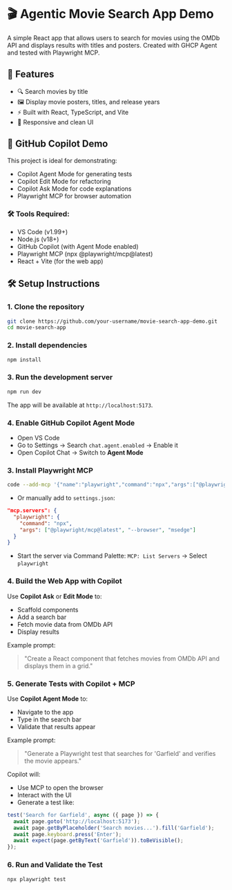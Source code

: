 # 🎬 Agentic Movie Search App Demo 

A simple React app that allows users to search for movies using the OMDb API and displays results with titles and posters. Created with GHCP Agent and tested with Playwright MCP.

## 🚀 Features

- 🔍 Search movies by title
- 🖼️ Display movie posters, titles, and release years
- ⚡ Built with React, TypeScript, and Vite
- 🎨 Responsive and clean UI

## 🤖 GitHub Copilot Demo

This project is ideal for demonstrating:
- Copilot Agent Mode for generating tests  
- Copilot Edit Mode for refactoring  
- Copilot Ask Mode for code explanations  
- Playwright MCP for browser automation

### 🛠️ Tools Required:
- VS Code (v1.99+)
- Node.js (v18+)
- GitHub Copilot (with Agent Mode enabled)
- Playwright MCP (npx @playwright/mcp@latest)
- React + Vite (for the web app)

## 🛠️ Setup Instructions

### 1. Clone the repository

```bash
git clone https://github.com/your-username/movie-search-app-demo.git
cd movie-search-app
```

### 2. Install dependencies

```bash
npm install
```

### 3. Run the development server

```bash
npm run dev
```

The app will be available at `http://localhost:5173`.

### 4. **Enable GitHub Copilot Agent Mode**
- Open VS Code
- Go to Settings → Search `chat.agent.enabled` → Enable it
- Open Copilot Chat → Switch to **Agent Mode**

### 3. **Install Playwright MCP**
```bash
code --add-mcp '{"name":"playwright","command":"npx","args":["@playwright/mcp@latest"]}'
```
- Or manually add to `settings.json`:
```json
"mcp.servers": {
  "playwright": {
    "command": "npx",
    "args": ["@playwright/mcp@latest", "--browser", "msedge"]
  }
}
```
- Start the server via Command Palette: `MCP: List Servers` → Select `playwright`

### 4. **Build the Web App with Copilot**
Use **Copilot Ask** or **Edit Mode** to:
- Scaffold components
- Add a search bar
- Fetch movie data from OMDb API
- Display results

Example prompt:
> "Create a React component that fetches movies from OMDb API and displays them in a grid."

### 5. **Generate Tests with Copilot + MCP**
Use **Copilot Agent Mode** to:
- Navigate to the app
- Type in the search bar
- Validate that results appear

Example prompt:
> "Generate a Playwright test that searches for 'Garfield' and verifies the movie appears."

Copilot will:
- Use MCP to open the browser
- Interact with the UI
- Generate a test like:
```ts
test('Search for Garfield', async ({ page }) => {
  await page.goto('http://localhost:5173');
  await page.getByPlaceholder('Search movies...').fill('Garfield');
  await page.keyboard.press('Enter');
  await expect(page.getByText('Garfield')).toBeVisible();
});
```

### 6. **Run and Validate the Test**
```bash
npx playwright test
```


